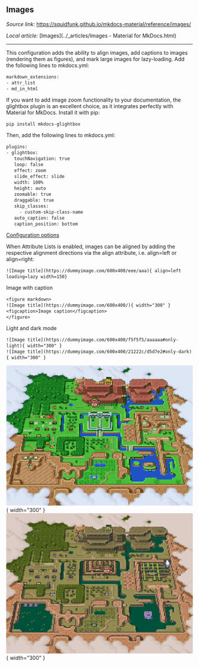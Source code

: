 ## Images

*Source link:* <https://squidfunk.github.io/mkdocs-material/reference/images/>

*Local article:* [Images](../_articles/Images - Material for MkDocs.html)

---

This configuration adds the ability to align images, add captions to images (rendering them as figures), and mark large images for lazy-loading. Add the following lines to mkdocs.yml:
    
    markdown_extensions:
    - attr_list
    - md_in_html

If you want to add image zoom functionality to your documentation, the glightbox plugin is an excellent choice, as it integrates perfectly with Material for MkDocs. Install it with pip:

    pip install mkdocs-glightbox

Then, add the following lines to mkdocs.yml:

    plugins:
    - glightbox:
       touchNavigation: true
       loop: false
       effect: zoom
       slide_effect: slide
       width: 100%
       height: auto
       zoomable: true
       draggable: true
       skip_classes:
         - custom-skip-class-name
       auto_caption: false
       caption_position: bottom

[Configuration options](https://github.com/blueswen/mkdocs-glightbox#usage)

When Attribute Lists is enabled, images can be aligned by adding the respective alignment directions via the align attribute, i.e. align=left or align=right:

    ![Image title](https://dummyimage.com/600x400/eee/aaa){ align=left loading=lazy width=150}

Image with caption

    <figure markdown>
    ![Image title](https://dummyimage.com/600x400/){ width="300" }
    <figcaption>Image caption</figcaption>
    </figure>

Light and dark mode

    ![Image title](https://dummyimage.com/600x400/f5f5f5/aaaaaa#only-light){ width="300" }
    ![Image title](https://dummyimage.com/600x400/21222c/d5d7e2#only-dark){ width="300" }

![Image title](../_images/zelda-light-world.png#only-light){ width="300" }
![Image title](../_images/zelda-dark-world.png#only-dark){ width="300" }